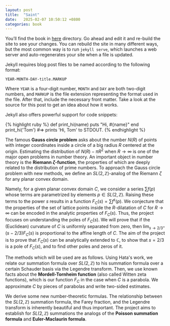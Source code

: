 ```yaml
---
layout: post
title:  "Saint"
date:   2025-02-07 10:50:12 +0800
categories: book
---
```

You’ll find the book in [here](../../../../../files/book-spb.pdf) directory. Go ahead and edit it and re-build the site to see your changes. You can rebuild the site in many different ways, but the most common way is to run `jekyll serve`, which launches a web server and auto-regenerates your site when a file is updated.

Jekyll requires blog post files to be named according to the following format:

`YEAR-MONTH-DAY-title.MARKUP`

Where `YEAR` is a four-digit number, `MONTH` and `DAY` are both two-digit numbers, and `MARKUP` is the file extension representing the format used in the file. After that, include the necessary front matter. Take a look at the source for this post to get an idea about how it works.

Jekyll also offers powerful support for code snippets:

{% highlight ruby %}
def print_hi(name)
  puts "Hi, #{name}"
end
print_hi('Tom')
#=> prints 'Hi, Tom' to STDOUT.
{% endhighlight %}

The famous **Gauss circle problem** asks about the number $N(R)$ of points with integer coordinates inside a circle of a big radius $R$ centered at the origin. Estimating the distribution of $N(R) - \pi R^2$ when $R \to \infty$ is one of the major open problems in number theory. An important object in number theory is the **Riemann $\zeta$-function**, the properties of which are deeply related to the distribution of prime numbers. To approach the Gauss circle problem with new methods, we define an $SL(2, \mathbb{Z})$-analog of the Riemann $\zeta$ for any planar convex domain.

Namely, for a given planar convex domain $C$, we consider a series $\sum f(p)$ whose terms are parametrized by elements $p \in SL(2, \mathbb{Z})$. Raising these terms to the power $s$ results in a function $F_C(s) = \sum f^s(p)$. We conjecture that the properties of the set of lattice points inside the $R$-dilatation of $C$ for $R \to \infty$ can be encoded in the analytic properties of $F_C(s)$. Thus, the project focuses on understanding the poles of $F_C(s)$. We will prove that if the (Euclidean) curvature of $C$ is uniformly separated from zero, then $\lim_{s \to {2/3}^+} (s - 2/3) F_C(s)$ is proportional to the affine length of $C$. The aim of the project is to prove that $F_C(s)$ can be analytically extended to $\mathbb{C}$, to show that $s = 2/3$ is a pole of $F_C(s)$, and to find other poles and zeros of it.

The methods which will be used are as follows. Using Hata's work, we relate our summation formula over $SL(2, \mathbb{Z})$ to his summation formula over a certain Schauder basis via the Legendre transform. Then, we use known facts about the **Mordell-Tornheim function** (also called Witten zeta functions), which is our function $F_C$ in the case when $C$ is a parabola. We approximate $C$ by pieces of parabolas and write two-sided estimates.

We derive some new number-theoretic formulas. The relationship between the $SL(2, \mathbb{Z})$ summation formula, the Farey fraction, and the Legendre transform is inherently beautiful and thus important. The project aims to establish for $SL(2, \mathbb{Z})$ summations the analogs of the **Poisson summation formula** and **Euler-Maclaurin formula**.
